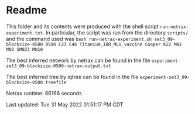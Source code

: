 # Readme

This folder and its contents were produced with the shell script
`run-netrax-experiment.txt`. In particular, the script was run from the
directory `scripts/` and the command used was `bash run-netrax-experiment.sh
set3_09-blocksize-0500 0500 C33 C46 Titanium_IBR_MLV_vaccine Cooper K22 MN2 MN3 SM023 MN10`

The best inferred network by netrax can be found in the file
`experiment-set3_09-blocksize-0500-netrax-output.txt`

The best inferred tree by iqtree can be found in the file
`experiment-set3_09-blocksize-0500.treefile`

Netrax runtime: 66166 seconds

Last updated: Tue 31 May 2022 01:51:17 PM CDT
